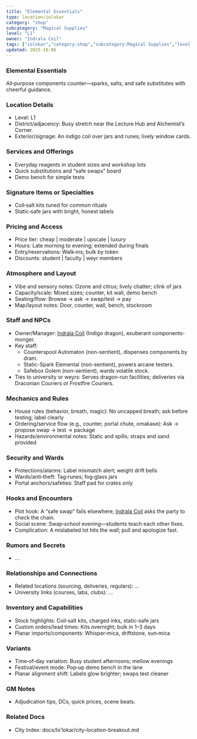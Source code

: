 ```yaml
---
title: "Elemental Essentials"
type: location/iolokar
category: "shop"
subcategory: "Magical Supplies"
level: "L1"
owner: "Indrala Coil"
tags: ["iolokar","category:shop","subcategory:Magical Supplies","level:L1"]
updated: 2025-10-06
---
```

### Elemental Essentials

All‑purpose components counter—sparks, salts, and safe substitutes with cheerful guidance.

### Location Details

- Level: L1
- District/adjacency: Busy stretch near the Lecture Hub and Alchemist’s Corner.
- Exterior/signage: An indigo coil over jars and runes; lively window cards.

### Services and Offerings

- Everyday reagents in student sizes and workshop lots
- Quick substitutions and “safe swaps” board
- Demo bench for simple tests

### Signature Items or Specialties

- Coil‑salt kits tuned for common rituals
- Static‑safe jars with bright, honest labels

### Pricing and Access

- Price tier: cheap | moderate | upscale | luxury
- Hours: Late morning to evening; extended during finals
- Entry/reservations: Walk‑ins; bulk by token
- Discounts: student | faculty | weyr members

### Atmosphere and Layout

- Vibe and sensory notes: Ozone and citrus; lively chatter; clink of jars
- Capacity/scale: Mixed sizes; counter, kit wall, demo bench
- Seating/flow: Browse → ask → swap/test → pay
- Map/layout notes: Door, counter, wall, bench, stockroom

### Staff and NPCs

- Owner/Manager: [Indrala Coil](../People/indrala-coil.md) (Indigo dragon), exuberant components-monger.
- Key staff:
  - Counterspool Automaton (non-sentient), dispenses components by dram.
  - Static-Spark Elemental (non-sentient), powers arcane testers.
  - Safebox Golem (non-sentient), wards volatile stock.
- Ties to university or weyrs: Serves dragon-run facilities; deliveries via Draconian Couriers or Frostfire Couriers.

### Mechanics and Rules

- House rules (behavior, breath, magic): No uncapped breath; ask before testing; label clearly
- Ordering/service flow (e.g., counter, portal chute, omakase): Ask → propose swap → test → package
- Hazards/environmental notes: Static and spills; straps and sand provided

### Security and Wards

- Protections/alarms: Label mismatch alert; weight drift bells
- Wards/anti‑theft: Tag‑runes; fog‑glass jars
- Portal anchors/safeties: Staff pad for crates only

### Hooks and Encounters

- Plot hook: A “safe swap” fails elsewhere; [Indrala Coil](../People/indrala-coil.md) asks the party to check the chain.
- Social scene: Swap‑school evening—students teach each other fixes.
- Complication: A mislabeled lot hits the wall; pull and apologize fast.

### Rumors and Secrets

- ...

### Relationships and Connections

- Related locations (sourcing, deliveries, regulars): ...
- University links (courses, labs, clubs): ...

### Inventory and Capabilities

- Stock highlights: Coil‑salt kits, charged inks, static‑safe jars
- Custom orders/lead times: Kits overnight; bulk in 1–3 days
- Planar imports/components: Whisper‑mica, driftstone, sun‑mica

### Variants

- Time‑of‑day variation: Busy student afternoons; mellow evenings
- Festival/event mode: Pop‑up demo bench in the lane
- Planar alignment shift: Labels glow brighter; swaps test cleaner

### GM Notes

- Adjudication tips, DCs, quick prices, scene beats.

### Related Docs

- City Index: docs/Io'lokar/city-location-breakout.md
